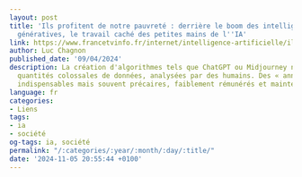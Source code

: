 ```yaml
---
layout: post
title: 'Ils profitent de notre pauvreté : derrière le boom des intelligences artificielles
  génératives, le travail caché des petites mains de l''IA'
link: https://www.francetvinfo.fr/internet/intelligence-artificielle/ils-profitent-de-notre-pauvrete-derriere-le-boom-des-intelligences-artificielles-generatives-le-travail-cache-des-petites-mains-de-l-ia_6466742.html
author: Luc Chagnon
published_date: '09/04/2024'
description: La création d'algorithmes tels que ChatGPT ou Midjourney nécessite des
  quantités colossales de données, analysées par des humains. Des « annotateurs »
  indispensables mais souvent précaires, faiblement rémunérés et maintenus dans l'ombre.
language: fr
categories:
- Liens
tags:
- ia
- société
og-tags: ia, société
permalink: "/:categories/:year/:month/:day/:title/"
date: '2024-11-05 20:55:44 +0100'
---
```

